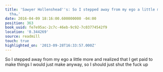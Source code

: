 ```yaml
---
title: 'Sawyer Hollenshead''s: So I stepped away from my ego a little more and realized
  tha…'
date: 2016-04-09 18:16:00.600000000 -04:00
position: 363
book_uuid: fe7e95ac-2c7c-46eb-9c92-7c03774542f9
location: '0.344269'
source: readmill
touch: true
highlighted_on: '2013-09-28T16:33:57.000Z'
---
```


So I stepped away from my ego a little more and realized that I get paid to make things I would just make anyway, so I should just shut the fuck up